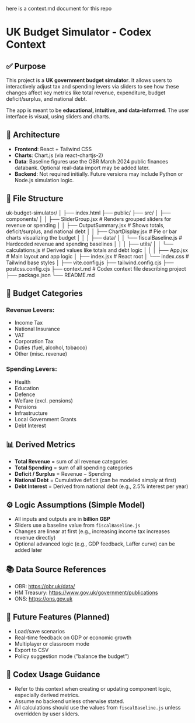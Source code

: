 here is a context.md document for this repo

# UK Budget Simulator - Codex Context

## ✅ Purpose
This project is a **UK government budget simulator**. It allows users to interactively adjust tax and spending levers via sliders to see how these changes affect key metrics like total revenue, expenditure, budget deficit/surplus, and national debt.

The app is meant to be **educational, intuitive, and data-informed**. The user interface is visual, using sliders and charts.

## 🧱 Architecture

- **Frontend**: React + Tailwind CSS
- **Charts**: Chart.js (via react-chartjs-2)
- **Data**: Baseline figures use the OBR March 2024 public finances databank. Optional real-data import may be added later.
- **Backend**: Not required initially. Future versions may include Python or Node.js simulation logic.

## 📁 File Structure


uk-budget-simulator/
│
├── index.html
├── public/
├── src/
│ ├── components/
│ │ ├── SliderGroup.jsx # Renders grouped sliders for revenue or spending
│ │ ├── OutputSummary.jsx # Shows totals, deficit/surplus, and national debt
│ │ ├── ChartDisplay.jsx # Pie or bar charts visualizing the budget
│ │
│ ├── data/
│ │ └── fiscalBaseline.js # Hardcoded revenue and spending baselines
│ │
│ ├── utils/
│ │ └── calculations.js # Derived values like totals and debt logic
│ │
│ ├── App.jsx # Main layout and app logic
│ ├── index.jsx # React root
│ └── index.css # Tailwind base styles
│
├── vite.config.js
├── tailwind.config.cjs
├── postcss.config.cjs
├── context.md # Codex context file describing project
├── package.json
└── README.md


## 💸 Budget Categories

### Revenue Levers:
- Income Tax
- National Insurance
- VAT
- Corporation Tax
- Duties (fuel, alcohol, tobacco)
- Other (misc. revenue)

### Spending Levers:
- Health
- Education
- Defence
- Welfare (excl. pensions)
- Pensions
- Infrastructure
- Local Government Grants
- Debt Interest

## 📊 Derived Metrics
- **Total Revenue** = sum of all revenue categories
- **Total Spending** = sum of all spending categories
- **Deficit / Surplus** = Revenue − Spending
- **National Debt** = Cumulative deficit (can be modeled simply at first)
- **Debt Interest** = Derived from national debt (e.g., 2.5% interest per year)

## ⚙️ Logic Assumptions (Simple Model)
- All inputs and outputs are in **billion GBP**
- Sliders use a baseline value from `fiscalBaseline.js`
- Changes are linear at first (e.g., increasing income tax increases revenue directly)
- Optional advanced logic (e.g., GDP feedback, Laffer curve) can be added later

## 📚 Data Source References
- OBR: https://obr.uk/data/
- HM Treasury: https://www.gov.uk/government/publications
- ONS: https://ons.gov.uk

## 🔮 Future Features (Planned)
- Load/save scenarios
- Real-time feedback on GDP or economic growth
- Multiplayer or classroom mode
- Export to CSV
- Policy suggestion mode ("balance the budget")

## 🧠 Codex Usage Guidance
- Refer to this context when creating or updating component logic, especially derived metrics.
- Assume no backend unless otherwise stated.
- All calculations should use the values from `fiscalBaseline.js` unless overridden by user sliders.
